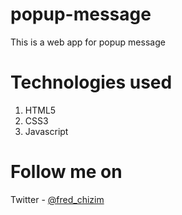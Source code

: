 # popup-message
This is a web app for popup message

# Technologies used
1. HTML5
2. CSS3
3. Javascript

# Follow me on
Twitter - [@fred_chizim](https://twitter.com/fred_chizim "Fred")
